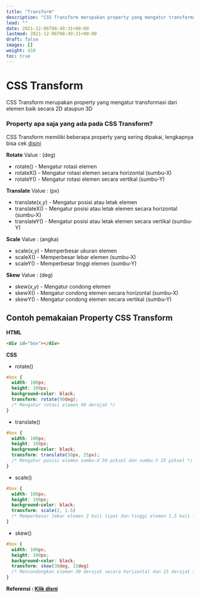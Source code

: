 ```yaml
---
title: "Transform"
description: "CSS Transform merupakan property yang mengatur transformasi dari elemen baik secara 2D ataupun 3D"
lead: ""
date: 2021-12-06T08:49:31+00:00
lastmod: 2021-12-06T08:49:31+00:00
draft: false
images: []
weight: 410
toc: true
---
```

# CSS Transform

CSS Transform merupakan property yang mengatur transformasi dari elemen baik secara 2D ataupun 3D

### Property apa saja yang ada pada CSS Transform?

CSS Transform memiliki beberapa property yang sering dipakai, lengkapnya bisa cek [disini](https://www.w3schools.com/cssref/css3_pr_transform.asp)

**Rotate**
Value : (deg)

- rotate() - Mengatur rotasi elemen
- rotateX() - Mengatur rotasi elemen secara horizontal (sumbu-X)
- rotateY() - Mengatur rotasi elemen secara vertikal (sumbu-Y)

**Translate**
Value : (px)

- translate(_x,y_) - Mengatur posisi atau letak elemen 
- translateX() - Mengatur posisi atau letak elemen secara horizontal (sumbu-X)
- translateY() - Mengatur posisi atau letak elemen secara vertikal (sumbu-Y)

**Scale**
Value : (angka)

- scale(_x,y_) - Memperbesar ukuran elemen
- scaleX() - Memperbesar lebar elemen (sumbu-X)
- scaleY() - Memperbesar tinggi elemen (sumbu-Y)

**Skew**
Value : (deg)

- skew(_x,y_) - Mengatur condong elemen
- skewX() - Mengatur condong elemen secara horizontal (sumbu-X)
- skewY() - Mengatur condong elemen secara vertikal (sumbu-Y)
## Contoh pemakaian Property CSS Transform

**HTML**
```html
<div id="box"></div>
```

**CSS**

- rotate()

```css
#box {
  width: 100px;
  height: 100px;
  background-color: black;
  transform: rotate(90deg);
  /* Mengatur rotasi elemen 90 derajat */
}
```

- translate()

```css
#box {
  width: 100px;
  height: 100px;
  background-color: black;
  transform: translate(50px, 25px);
  /* Mengatur posisi elemen sumbu-X 50 piksel dan sumbu-Y 25 piksel */
}
```

- scale()

```css
#box {
  width: 100px;
  height: 100px;
  background-color: black;
  transform: scale(2, 1.5)
  /* Memperbesar lebar elemen 2 kali lipat dan tinggi elemen 1.5 kali lipat */
}
```

- skew()

```css
#box {
  width: 100px;
  height: 100px;
  background-color: black;
  transform: skew(30deg, 15deg)
  /* Mencondongkan elemen 30 derajat secara horizontal dan 15 derajat secara vertikal */
}
```

**Referensi : [Klik disni](https://www.w3schools.com/cssref/css3_pr_transform.asp)**
